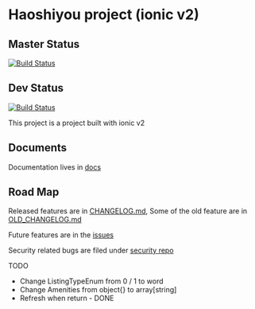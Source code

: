 # Haoshiyou project (ionic v2)

## Master Status 
[![Build Status](https://travis-ci.org/xinbenlv/rent.zzn.im.svg?branch=master)](https://travis-ci.org/xinbenlv/rent.zzn.im)

## Dev Status
[![Build Status](https://travis-ci.org/xinbenlv/rent.zzn.im.svg?branch=dev)](https://travis-ci.org/xinbenlv/rent.zzn.im)


This project is a project built with ionic v2

## Documents

Documentation lives in [docs](docs)

## Road Map

Released features are in [CHANGELOG.md](CHANGELOG.md),
Some of the old feature are in [OLD_CHANGELOG.md](OLD_CHANGELOG.md)

Future features are in the 
[issues](https://github.com/xinbenlv/rent.zzn.im/issues)

Security related bugs are filed under 
[security repo](https://github.com/xinbenlv/haoshiyou-security/issues)

TODO
 - Change ListingTypeEnum from 0 / 1 to word
 - Change Amenities from object{} to array[string]
 - Refresh when return - DONE 